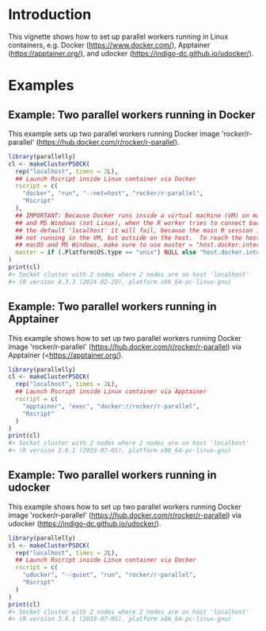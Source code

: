 <!--
%\VignetteIndexEntry{Parallel Workers Running in Linux Containers}
%\VignetteAuthor{Henrik Bengtsson}
%\VignetteKeyword{R}
%\VignetteKeyword{package}
%\VignetteKeyword{vignette}
%\VignetteKeyword{Docker}
%\VignetteKeyword{Apptainer}
%\VignetteEngine{parallelly::selfonly}
-->


# Introduction

This vignette shows how to set up parallel workers running in Linux
containers, e.g. Docker (<https://www.docker.com/>), Apptainer
(<https://apptainer.org/>), and udocker
(<https://indigo-dc.github.io/udocker/>).



# Examples

## Example: Two parallel workers running in Docker

This example sets up two parallel workers running Docker image
'rocker/r-parallel' (<https://hub.docker.com/r/rocker/r-parallel>).

```r
library(parallelly)
cl <- makeClusterPSOCK(
  rep("localhost", times = 2L),
  ## Launch Rscript inside Linux container via Docker
  rscript = c(
    "docker", "run", "--net=host", "rocker/r-parallel",
    "Rscript"
  ),
  ## IMPORTANT: Because Docker runs inside a virtual machine (VM) on macOS
  ## and MS Windows (not Linux), when the R worker tries to connect back to
  ## the default 'localhost' it will fail, because the main R session is
  ## not running in the VM, but outside on the host.  To reach the host on
  ## macOS and MS Windows, make sure to use master = "host.docker.internal"
  master = if (.Platform$OS.type == "unix") NULL else "host.docker.internal",
)
print(cl)
#> Socket cluster with 2 nodes where 2 nodes are on host 'localhost'
#> (R version 4.3.3 (2024-02-29), platform x86_64-pc-linux-gnu)
```


## Example: Two parallel workers running in Apptainer

This example shows how to set up two parallel workers running Docker
image 'rocker/r-parallel'
(<https://hub.docker.com/r/rocker/r-parallel>) via Apptainer
(<<https://apptainer.org/>).

```r
library(parallelly)
cl <- makeClusterPSOCK(
  rep("localhost", times = 2L),
  ## Launch Rscript inside Linux container via Apptainer
  rscript = c(
    "apptainer", "exec", "docker://rocker/r-parallel",
    "Rscript"
  )
)
print(cl)
#> Socket cluster with 2 nodes where 2 nodes are on host 'localhost'
#> (R version 3.6.1 (2019-07-05), platform x86_64-pc-linux-gnu)
```


## Example: Two parallel workers running in udocker

This example shows how to set up two parallel workers running Docker
image 'rocker/r-parallel'
(<https://hub.docker.com/r/rocker/r-parallel>) via udocker
(<https://indigo-dc.github.io/udocker/>).

```r
library(parallelly)
cl <- makeClusterPSOCK(
  rep("localhost", times = 2L),
  ## Launch Rscript inside Linux container via Docker
  rscript = c(
    "udocker", "--quiet", "run", "rocker/r-parallel",
    "Rscript"
  )
)
print(cl)
#> Socket cluster with 2 nodes where 2 nodes are on host 'localhost'
#> (R version 3.6.1 (2019-07-05), platform x86_64-pc-linux-gnu)
```

